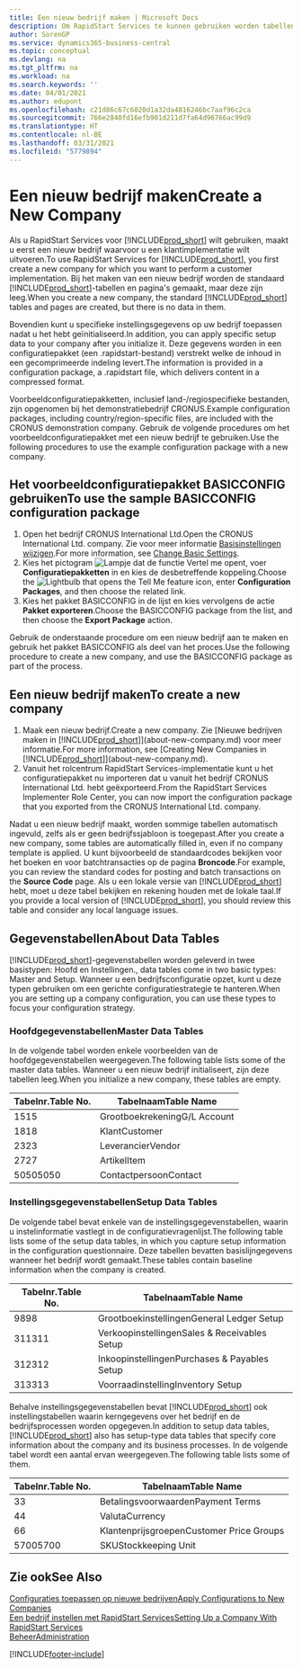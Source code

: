 ```yaml
---
title: Een nieuw bedrijf maken | Microsoft Docs
description: Om RapidStart Services te kunnen gebruiken worden tabellen en pagina's gemaakt, maar ze bevatten geen gegevens.
author: SorenGP
ms.service: dynamics365-business-central
ms.topic: conceptual
ms.devlang: na
ms.tgt_pltfrm: na
ms.workload: na
ms.search.keywords: ''
ms.date: 04/01/2021
ms.author: edupont
ms.openlocfilehash: c21d86c67c6020d1a32da4816246bc7aaf96c2ca
ms.sourcegitcommit: 766e2840fd16efb901d211d7fa64d96766ac99d9
ms.translationtype: HT
ms.contentlocale: nl-BE
ms.lasthandoff: 03/31/2021
ms.locfileid: "5779894"
---
```

# <a name="create-a-new-company"></a><span data-ttu-id="f24cf-103">Een nieuw bedrijf maken</span><span class="sxs-lookup"><span data-stu-id="f24cf-103">Create a New Company</span></span>
<span data-ttu-id="f24cf-104">Als u RapidStart Services voor [!INCLUDE[prod_short](includes/prod_short.md)] wilt gebruiken, maakt u eerst een nieuw bedrijf waarvoor u een klantimplementatie wilt uitvoeren.</span><span class="sxs-lookup"><span data-stu-id="f24cf-104">To use RapidStart Services for [!INCLUDE[prod_short](includes/prod_short.md)], you first create a new company for which you want to perform a customer implementation.</span></span> <span data-ttu-id="f24cf-105">Bij het maken van een nieuw bedrijf worden de standaard [!INCLUDE[prod_short](includes/prod_short.md)]-tabellen en pagina's gemaakt, maar deze zijn leeg.</span><span class="sxs-lookup"><span data-stu-id="f24cf-105">When you create a new company, the standard [!INCLUDE[prod_short](includes/prod_short.md)] tables and pages are created, but there is no data in them.</span></span>

<span data-ttu-id="f24cf-106">Bovendien kunt u specifieke instellingsgegevens op uw bedrijf toepassen nadat u het hebt geïnitialiseerd.</span><span class="sxs-lookup"><span data-stu-id="f24cf-106">In addition, you can apply specific setup data to your company after you initialize it.</span></span> <span data-ttu-id="f24cf-107">Deze gegevens worden in een configuratiepakket (een .rapidstart-bestand) verstrekt welke de inhoud in een gecomprimeerde indeling levert.</span><span class="sxs-lookup"><span data-stu-id="f24cf-107">The information is provided in a configuration package, a .rapidstart file, which delivers content in a compressed format.</span></span>  

<span data-ttu-id="f24cf-108">Voorbeeldconfiguratiepakketten, inclusief land-/regiospecifieke bestanden, zijn opgenomen bij het demonstratiebedrijf CRONUS.</span><span class="sxs-lookup"><span data-stu-id="f24cf-108">Example configuration packages, including country/region-specific files, are included with the CRONUS demonstration company.</span></span> <span data-ttu-id="f24cf-109">Gebruik de volgende procedures om het voorbeeldconfiguratiepakket met een nieuw bedrijf te gebruiken.</span><span class="sxs-lookup"><span data-stu-id="f24cf-109">Use the following procedures to use the example configuration package with a new company.</span></span>  

## <a name="to-use-the-sample-basicconfig-configuration-package"></a><span data-ttu-id="f24cf-110">Het voorbeeldconfiguratiepakket BASICCONFIG gebruiken</span><span class="sxs-lookup"><span data-stu-id="f24cf-110">To use the sample BASICCONFIG configuration package</span></span>  
1. <span data-ttu-id="f24cf-111">Open het bedrijf CRONUS International Ltd.</span><span class="sxs-lookup"><span data-stu-id="f24cf-111">Open the CRONUS International Ltd. company.</span></span> <span data-ttu-id="f24cf-112">Zie voor meer informatie [Basisinstellingen wijzigen](ui-change-basic-settings.md).</span><span class="sxs-lookup"><span data-stu-id="f24cf-112">For more information, see [Change Basic Settings](ui-change-basic-settings.md).</span></span>
2. <span data-ttu-id="f24cf-113">Kies het pictogram ![Lampje dat de functie Vertel me opent](media/ui-search/search_small.png "Vertel me wat u wilt doen"), voer **Configuratiepakketten** in en kies de desbetreffende koppeling.</span><span class="sxs-lookup"><span data-stu-id="f24cf-113">Choose the ![Lightbulb that opens the Tell Me feature](media/ui-search/search_small.png "Tell me what you want to do") icon, enter **Configuration Packages**, and then choose the related link.</span></span>  
3. <span data-ttu-id="f24cf-114">Kies het pakket BASICCONFIG in de lijst en kies vervolgens de actie **Pakket exporteren**.</span><span class="sxs-lookup"><span data-stu-id="f24cf-114">Choose the BASICCONFIG package from the list, and then choose the **Export Package** action.</span></span>  

<span data-ttu-id="f24cf-115">Gebruik de onderstaande procedure om een nieuw bedrijf aan te maken en gebruik het pakket BASICCONFIG als deel van het proces.</span><span class="sxs-lookup"><span data-stu-id="f24cf-115">Use the following procedure to create a new company, and use the BASICCONFIG package as part of the process.</span></span>  

## <a name="to-create-a-new-company"></a><span data-ttu-id="f24cf-116">Een nieuw bedrijf maken</span><span class="sxs-lookup"><span data-stu-id="f24cf-116">To create a new company</span></span>  
1. <span data-ttu-id="f24cf-117">Maak een nieuw bedrijf.</span><span class="sxs-lookup"><span data-stu-id="f24cf-117">Create a new company.</span></span> <span data-ttu-id="f24cf-118">Zie [Nieuwe bedrijven maken in [!INCLUDE[prod_short](includes/prod_short.md)]](about-new-company.md) voor meer informatie.</span><span class="sxs-lookup"><span data-stu-id="f24cf-118">For more information, see [Creating New Companies in [!INCLUDE[prod_short](includes/prod_short.md)]](about-new-company.md).</span></span>
2. <span data-ttu-id="f24cf-119">Vanuit het rolcentrum RapidStart Services-implementatie kunt u het configuratiepakket nu importeren dat u vanuit het bedrijf CRONUS International Ltd. hebt geëxporteerd.</span><span class="sxs-lookup"><span data-stu-id="f24cf-119">From the RapidStart Services Implementer Role Center, you can now import the configuration package that you exported from the CRONUS International Ltd. company.</span></span>

<span data-ttu-id="f24cf-120">Nadat u een nieuw bedrijf maakt, worden sommige tabellen automatisch ingevuld, zelfs als er geen bedrijfssjabloon is toegepast.</span><span class="sxs-lookup"><span data-stu-id="f24cf-120">After you create a new company, some tables are automatically filled in, even if no company template is applied.</span></span> <span data-ttu-id="f24cf-121">U kunt bijvoorbeeld de standaardcodes bekijken voor het boeken en voor batchtransacties op de pagina **Broncode**.</span><span class="sxs-lookup"><span data-stu-id="f24cf-121">For example, you can review the standard codes for posting and batch transactions on the **Source Code** page.</span></span> <span data-ttu-id="f24cf-122">Als u een lokale versie van [!INCLUDE[prod_short](includes/prod_short.md)] hebt, moet u deze tabel bekijken en rekening houden met de lokale taal.</span><span class="sxs-lookup"><span data-stu-id="f24cf-122">If you provide a local version of [!INCLUDE[prod_short](includes/prod_short.md)], you should review this table and consider any local language issues.</span></span>

## <a name="about-data-tables"></a><span data-ttu-id="f24cf-123">Gegevenstabellen</span><span class="sxs-lookup"><span data-stu-id="f24cf-123">About Data Tables</span></span>
[!INCLUDE[prod_short](includes/prod_short.md)]<span data-ttu-id="f24cf-124">-gegevenstabellen worden geleverd in twee basistypen: Hoofd en Instellingen.</span><span class="sxs-lookup"><span data-stu-id="f24cf-124">, data tables come in two basic types: Master and Setup.</span></span> <span data-ttu-id="f24cf-125">Wanneer u een bedrijfsconfiguratie opzet, kunt u deze typen gebruiken om een gerichte configuratiestrategie te hanteren.</span><span class="sxs-lookup"><span data-stu-id="f24cf-125">When you are setting up a company configuration, you can use these types to focus your configuration strategy.</span></span>  

### <a name="master-data-tables"></a><span data-ttu-id="f24cf-126">Hoofdgegevenstabellen</span><span class="sxs-lookup"><span data-stu-id="f24cf-126">Master Data Tables</span></span>  
<span data-ttu-id="f24cf-127">In de volgende tabel worden enkele voorbeelden van de hoofdgegevenstabellen weergegeven.</span><span class="sxs-lookup"><span data-stu-id="f24cf-127">The following table lists some of the master data tables.</span></span> <span data-ttu-id="f24cf-128">Wanneer u een nieuw bedrijf initialiseert, zijn deze tabellen leeg.</span><span class="sxs-lookup"><span data-stu-id="f24cf-128">When you initialize a new company, these tables are empty.</span></span>  

|<span data-ttu-id="f24cf-129">Tabelnr.</span><span class="sxs-lookup"><span data-stu-id="f24cf-129">Table No.</span></span>|<span data-ttu-id="f24cf-130">Tabelnaam</span><span class="sxs-lookup"><span data-stu-id="f24cf-130">Table Name</span></span>|  
|-------------------|--------------------|  
|<span data-ttu-id="f24cf-131">15</span><span class="sxs-lookup"><span data-stu-id="f24cf-131">15</span></span>|<span data-ttu-id="f24cf-132">Grootboekrekening</span><span class="sxs-lookup"><span data-stu-id="f24cf-132">G/L Account</span></span>|  
|<span data-ttu-id="f24cf-133">18</span><span class="sxs-lookup"><span data-stu-id="f24cf-133">18</span></span>|<span data-ttu-id="f24cf-134">Klant</span><span class="sxs-lookup"><span data-stu-id="f24cf-134">Customer</span></span>|  
|<span data-ttu-id="f24cf-135">23</span><span class="sxs-lookup"><span data-stu-id="f24cf-135">23</span></span>|<span data-ttu-id="f24cf-136">Leverancier</span><span class="sxs-lookup"><span data-stu-id="f24cf-136">Vendor</span></span>|  
|<span data-ttu-id="f24cf-137">27</span><span class="sxs-lookup"><span data-stu-id="f24cf-137">27</span></span>|<span data-ttu-id="f24cf-138">Artikel</span><span class="sxs-lookup"><span data-stu-id="f24cf-138">Item</span></span>|  
|<span data-ttu-id="f24cf-139">5050</span><span class="sxs-lookup"><span data-stu-id="f24cf-139">5050</span></span>|<span data-ttu-id="f24cf-140">Contactpersoon</span><span class="sxs-lookup"><span data-stu-id="f24cf-140">Contact</span></span>|  

### <a name="setup-data-tables"></a><span data-ttu-id="f24cf-141">Instellingsgegevenstabellen</span><span class="sxs-lookup"><span data-stu-id="f24cf-141">Setup Data Tables</span></span>  
<span data-ttu-id="f24cf-142">De volgende tabel bevat enkele van de instellingsgegevenstabellen, waarin u instelinformatie vastlegt in de configuratievragenlijst.</span><span class="sxs-lookup"><span data-stu-id="f24cf-142">The following table lists some of the setup data tables, in which you capture setup information in the configuration questionnaire.</span></span> <span data-ttu-id="f24cf-143">Deze tabellen bevatten basislijngegevens wanneer het bedrijf wordt gemaakt.</span><span class="sxs-lookup"><span data-stu-id="f24cf-143">These tables contain baseline information when the company is created.</span></span>  

|<span data-ttu-id="f24cf-144">Tabelnr.</span><span class="sxs-lookup"><span data-stu-id="f24cf-144">Table No.</span></span>|<span data-ttu-id="f24cf-145">Tabelnaam</span><span class="sxs-lookup"><span data-stu-id="f24cf-145">Table Name</span></span>|  
|-------------------|--------------------|  
|<span data-ttu-id="f24cf-146">98</span><span class="sxs-lookup"><span data-stu-id="f24cf-146">98</span></span>|<span data-ttu-id="f24cf-147">Grootboekinstellingen</span><span class="sxs-lookup"><span data-stu-id="f24cf-147">General Ledger Setup</span></span>|  
|<span data-ttu-id="f24cf-148">311</span><span class="sxs-lookup"><span data-stu-id="f24cf-148">311</span></span>|<span data-ttu-id="f24cf-149">Verkoopinstellingen</span><span class="sxs-lookup"><span data-stu-id="f24cf-149">Sales & Receivables Setup</span></span>|  
|<span data-ttu-id="f24cf-150">312</span><span class="sxs-lookup"><span data-stu-id="f24cf-150">312</span></span>|<span data-ttu-id="f24cf-151">Inkoopinstellingen</span><span class="sxs-lookup"><span data-stu-id="f24cf-151">Purchases & Payables Setup</span></span>|  
|<span data-ttu-id="f24cf-152">313</span><span class="sxs-lookup"><span data-stu-id="f24cf-152">313</span></span>|<span data-ttu-id="f24cf-153">Voorraadinstelling</span><span class="sxs-lookup"><span data-stu-id="f24cf-153">Inventory Setup</span></span>|  

<span data-ttu-id="f24cf-154">Behalve instellingsgegevenstabellen bevat [!INCLUDE[prod_short](includes/prod_short.md)] ook instellingstabellen waarin kerngegevens over het bedrijf en de bedrijfsprocessen worden opgegeven.</span><span class="sxs-lookup"><span data-stu-id="f24cf-154">In addition to setup data tables, [!INCLUDE[prod_short](includes/prod_short.md)] also has setup-type data tables that specify core information about the company and its business processes.</span></span> <span data-ttu-id="f24cf-155">In de volgende tabel wordt een aantal ervan weergegeven.</span><span class="sxs-lookup"><span data-stu-id="f24cf-155">The following table lists some of them.</span></span>  

|<span data-ttu-id="f24cf-156">Tabelnr.</span><span class="sxs-lookup"><span data-stu-id="f24cf-156">Table No.</span></span>|<span data-ttu-id="f24cf-157">Tabelnaam</span><span class="sxs-lookup"><span data-stu-id="f24cf-157">Table Name</span></span>|  
|-------------------|--------------------|  
|<span data-ttu-id="f24cf-158">3</span><span class="sxs-lookup"><span data-stu-id="f24cf-158">3</span></span>|<span data-ttu-id="f24cf-159">Betalingsvoorwaarden</span><span class="sxs-lookup"><span data-stu-id="f24cf-159">Payment Terms</span></span>|  
|<span data-ttu-id="f24cf-160">4</span><span class="sxs-lookup"><span data-stu-id="f24cf-160">4</span></span>|<span data-ttu-id="f24cf-161">Valuta</span><span class="sxs-lookup"><span data-stu-id="f24cf-161">Currency</span></span>|  
|<span data-ttu-id="f24cf-162">6</span><span class="sxs-lookup"><span data-stu-id="f24cf-162">6</span></span>|<span data-ttu-id="f24cf-163">Klantenprijsgroepen</span><span class="sxs-lookup"><span data-stu-id="f24cf-163">Customer Price Groups</span></span>|  
|<span data-ttu-id="f24cf-164">5700</span><span class="sxs-lookup"><span data-stu-id="f24cf-164">5700</span></span>|<span data-ttu-id="f24cf-165">SKU</span><span class="sxs-lookup"><span data-stu-id="f24cf-165">Stockkeeping Unit</span></span>|

  

## <a name="see-also"></a><span data-ttu-id="f24cf-166">Zie ook</span><span class="sxs-lookup"><span data-stu-id="f24cf-166">See Also</span></span>  
[<span data-ttu-id="f24cf-167">Configuraties toepassen op nieuwe bedrijven</span><span class="sxs-lookup"><span data-stu-id="f24cf-167">Apply Configurations to New Companies</span></span>](admin-apply-configuration-to-new-companies.md)  
[<span data-ttu-id="f24cf-168">Een bedrijf instellen met RapidStart Services</span><span class="sxs-lookup"><span data-stu-id="f24cf-168">Setting Up a Company With RapidStart Services</span></span>](admin-set-up-a-company-with-rapidstart.md)  
[<span data-ttu-id="f24cf-169">Beheer</span><span class="sxs-lookup"><span data-stu-id="f24cf-169">Administration</span></span>](admin-setup-and-administration.md)


[!INCLUDE[footer-include](includes/footer-banner.md)]